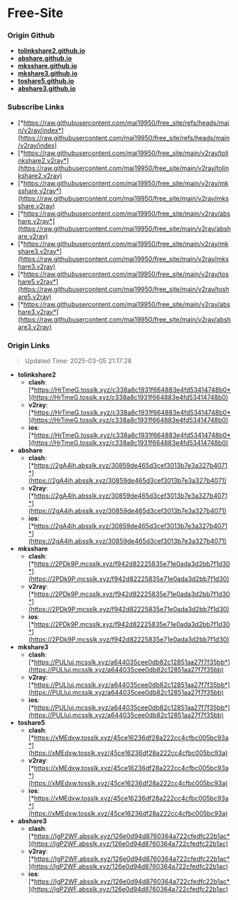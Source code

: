 # Free-Site

### Origin Github

- [**tolinkshare2.github.io**](https://github.com/tolinkshare2/tolinkshare2.github.io)
- [**abshare.github.io**](https://github.com/abshare/abshare.github.io)
- [**mksshare.github.io**](https://github.com/mksshare/mksshare.github.io)
- [**mkshare3.github.io**](https://github.com/mkshare3/mkshare3.github.io)
- [**toshare5.github.io**](https://github.com/toshare5/toshare5.github.io)
- [**abshare3.github.io**](https://github.com/abshare3/abshare3.github.io)

### Subscribe Links

- [*https://raw.githubusercontent.com/mai19950/free_site/refs/heads/main/v2ray/index*](https://raw.githubusercontent.com/mai19950/free_site/refs/heads/main/v2ray/index)
- [*https://raw.githubusercontent.com/mai19950/free_site/main/v2ray/tolinkshare2.v2ray*](https://raw.githubusercontent.com/mai19950/free_site/main/v2ray/tolinkshare2.v2ray)
- [*https://raw.githubusercontent.com/mai19950/free_site/main/v2ray/mksshare.v2ray*](https://raw.githubusercontent.com/mai19950/free_site/main/v2ray/mksshare.v2ray)
- [*https://raw.githubusercontent.com/mai19950/free_site/main/v2ray/abshare.v2ray*](https://raw.githubusercontent.com/mai19950/free_site/main/v2ray/abshare.v2ray)
- [*https://raw.githubusercontent.com/mai19950/free_site/main/v2ray/mkshare3.v2ray*](https://raw.githubusercontent.com/mai19950/free_site/main/v2ray/mkshare3.v2ray)
- [*https://raw.githubusercontent.com/mai19950/free_site/main/v2ray/toshare5.v2ray*](https://raw.githubusercontent.com/mai19950/free_site/main/v2ray/toshare5.v2ray)
- [*https://raw.githubusercontent.com/mai19950/free_site/main/v2ray/abshare3.v2ray*](https://raw.githubusercontent.com/mai19950/free_site/main/v2ray/abshare3.v2ray)

### Origin Links

> Updated Time: 2025-03-05 21:17:28

- **tolinkshare2**
  - **clash**: [*https://HrTmeG.tosslk.xyz/c338a8c1931f664883e4fd53414748b0*](https://HrTmeG.tosslk.xyz/c338a8c1931f664883e4fd53414748b0)
  - **v2ray**: [*https://HrTmeG.tosslk.xyz/c338a8c1931f664883e4fd53414748b0*](https://HrTmeG.tosslk.xyz/c338a8c1931f664883e4fd53414748b0)
  - **ios**: [*https://HrTmeG.tosslk.xyz/c338a8c1931f664883e4fd53414748b0*](https://HrTmeG.tosslk.xyz/c338a8c1931f664883e4fd53414748b0)
- **abshare**
  - **clash**: [*https://2gA4ih.absslk.xyz/30859de465d3cef3013b7e3a327b4071*](https://2gA4ih.absslk.xyz/30859de465d3cef3013b7e3a327b4071)
  - **v2ray**: [*https://2gA4ih.absslk.xyz/30859de465d3cef3013b7e3a327b4071*](https://2gA4ih.absslk.xyz/30859de465d3cef3013b7e3a327b4071)
  - **ios**: [*https://2gA4ih.absslk.xyz/30859de465d3cef3013b7e3a327b4071*](https://2gA4ih.absslk.xyz/30859de465d3cef3013b7e3a327b4071)
- **mksshare**
  - **clash**: [*https://2PDk9P.mcsslk.xyz/f942d82225835e71e0ada3d2bb7f1d30*](https://2PDk9P.mcsslk.xyz/f942d82225835e71e0ada3d2bb7f1d30)
  - **v2ray**: [*https://2PDk9P.mcsslk.xyz/f942d82225835e71e0ada3d2bb7f1d30*](https://2PDk9P.mcsslk.xyz/f942d82225835e71e0ada3d2bb7f1d30)
  - **ios**: [*https://2PDk9P.mcsslk.xyz/f942d82225835e71e0ada3d2bb7f1d30*](https://2PDk9P.mcsslk.xyz/f942d82225835e71e0ada3d2bb7f1d30)
- **mkshare3**
  - **clash**: [*https://PULluj.mcsslk.xyz/a644035cee0db82c12851aa27f7f35bb*](https://PULluj.mcsslk.xyz/a644035cee0db82c12851aa27f7f35bb)
  - **v2ray**: [*https://PULluj.mcsslk.xyz/a644035cee0db82c12851aa27f7f35bb*](https://PULluj.mcsslk.xyz/a644035cee0db82c12851aa27f7f35bb)
  - **ios**: [*https://PULluj.mcsslk.xyz/a644035cee0db82c12851aa27f7f35bb*](https://PULluj.mcsslk.xyz/a644035cee0db82c12851aa27f7f35bb)
- **toshare5**
  - **clash**: [*https://xMEdxw.tosslk.xyz/45ce16236df28a222cc4cfbc005bc93a*](https://xMEdxw.tosslk.xyz/45ce16236df28a222cc4cfbc005bc93a)
  - **v2ray**: [*https://xMEdxw.tosslk.xyz/45ce16236df28a222cc4cfbc005bc93a*](https://xMEdxw.tosslk.xyz/45ce16236df28a222cc4cfbc005bc93a)
  - **ios**: [*https://xMEdxw.tosslk.xyz/45ce16236df28a222cc4cfbc005bc93a*](https://xMEdxw.tosslk.xyz/45ce16236df28a222cc4cfbc005bc93a)
- **abshare3**
  - **clash**: [*https://lgP2WF.absslk.xyz/126e0d94d8760364a722cfedfc22b1ac*](https://lgP2WF.absslk.xyz/126e0d94d8760364a722cfedfc22b1ac)
  - **v2ray**: [*https://lgP2WF.absslk.xyz/126e0d94d8760364a722cfedfc22b1ac*](https://lgP2WF.absslk.xyz/126e0d94d8760364a722cfedfc22b1ac)
  - **ios**: [*https://lgP2WF.absslk.xyz/126e0d94d8760364a722cfedfc22b1ac*](https://lgP2WF.absslk.xyz/126e0d94d8760364a722cfedfc22b1ac)
